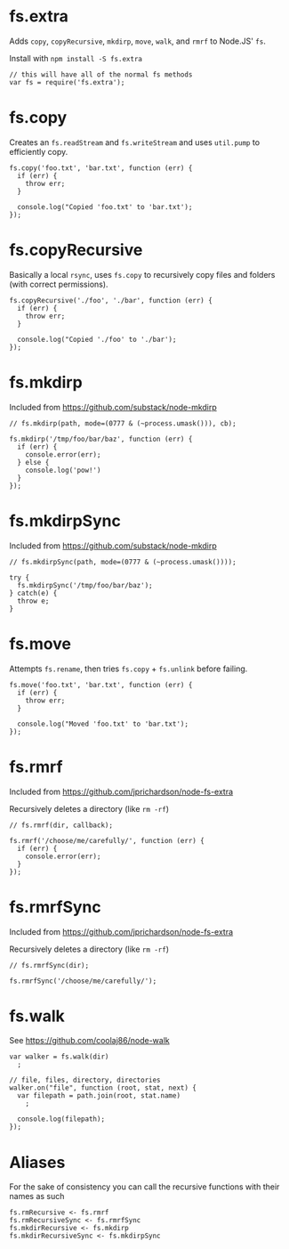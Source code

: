 fs.extra
===

Adds `copy`, `copyRecursive`, `mkdirp`, `move`, `walk`, and `rmrf` to Node.JS' `fs`.

Install with `npm install -S fs.extra`

    // this will have all of the normal fs methods
    var fs = require('fs.extra');

fs.copy
===

Creates an `fs.readStream` and `fs.writeStream` and uses `util.pump` to efficiently copy.

    fs.copy('foo.txt', 'bar.txt', function (err) {
      if (err) {
        throw err;
      }

      console.log("Copied 'foo.txt' to 'bar.txt');
    });

fs.copyRecursive
===

Basically a local `rsync`, uses `fs.copy` to recursively copy files and folders (with correct permissions).

    fs.copyRecursive('./foo', './bar', function (err) {
      if (err) {
        throw err;
      }

      console.log("Copied './foo' to './bar');
    });

fs.mkdirp
===

Included from <https://github.com/substack/node-mkdirp>

    // fs.mkdirp(path, mode=(0777 & (~process.umask())), cb);

    fs.mkdirp('/tmp/foo/bar/baz', function (err) {
      if (err) {
        console.error(err);
      } else {
        console.log('pow!')
      }
    });

fs.mkdirpSync
===

Included from <https://github.com/substack/node-mkdirp>

    // fs.mkdirpSync(path, mode=(0777 & (~process.umask())));

    try {
      fs.mkdirpSync('/tmp/foo/bar/baz');
    } catch(e) {
      throw e;
    }

fs.move
===

Attempts `fs.rename`, then tries `fs.copy` + `fs.unlink` before failing.

    fs.move('foo.txt', 'bar.txt', function (err) {
      if (err) {
        throw err;
      }

      console.log("Moved 'foo.txt' to 'bar.txt');
    });

fs.rmrf
===

Included from <https://github.com/jprichardson/node-fs-extra>

Recursively deletes a directory (like `rm -rf`)

    // fs.rmrf(dir, callback);

    fs.rmrf('/choose/me/carefully/', function (err) {
      if (err) {
        console.error(err);
      }
    });

fs.rmrfSync
===

Included from <https://github.com/jprichardson/node-fs-extra>

Recursively deletes a directory (like `rm -rf`)

    // fs.rmrfSync(dir);

    fs.rmrfSync('/choose/me/carefully/');

fs.walk
===

See <https://github.com/coolaj86/node-walk>

    var walker = fs.walk(dir)
      ;

    // file, files, directory, directories
    walker.on("file", function (root, stat, next) {
      var filepath = path.join(root, stat.name)
        ;

      console.log(filepath);
    });

Aliases
===

For the sake of consistency you can call the recursive functions with their names as such

    fs.rmRecursive <- fs.rmrf
    fs.rmRecursiveSync <- fs.rmrfSync
    fs.mkdirRecursive <- fs.mkdirp
    fs.mkdirRecursiveSync <- fs.mkdirpSync
